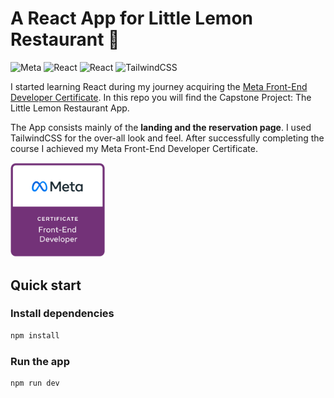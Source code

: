 # A React App for Little Lemon Restaurant 🍋

![Meta](https://img.shields.io/badge/Meta-0668E1?style=flat&logo=meta&logoColor=white)
![React](https://img.shields.io/badge/React-499CB8?style=flat&logo=react&logoColor=white)
![React](https://img.shields.io/badge/React-499CB8?style=flat&logo=react&logoColor=white)
![TailwindCSS](https://img.shields.io/badge/Tailwind_CSS-38B2AC?style=flat&logo=tailwind-css&logoColor=white)


I started learning React during my journey acquiring the [Meta Front-End Developer Certificate](https://www.coursera.org/professional-certificates/meta-front-end-developer). In this repo you will find the Capstone Project: The Little Lemon Restaurant App.

The App consists mainly of the **landing and the reservation page**. I used TailwindCSS for the over-all look and feel.
After successfully completing the course I achieved my Meta Front-End Developer Certificate.

<p align="left">
    <a href="https://www.credly.com/badges/b0a57d6d-0975-4e2e-8c1e-408f19ff3c0e">
        <img src="public/meta-frontend-certificate.png" width="30%" height="30%" />
    </a>
</p>

## Quick start
### Install dependencies

```bash
npm install
```

### Run the app

```bash
npm run dev
```
